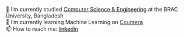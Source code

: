 
<!--
**JauadAhmed/JauadAhmed** is a ✨ _special_ ✨ repository because its `README.md` (this file) appears on your GitHub profile.

Here are some ideas to get you started: -->

 🔭 I’m currently studied [Computer Science & Engineering](https://www.bracu.ac.bd/) at the BRAC University, Bangladesh<br/>
 🌱 I’m currently learning Machine Learning on [Coursera](https://www.coursera.org/)<br/>
 📫 How to reach me: [linkedin](https://www.linkedin.com/in/jauad-ahmed-sadik-a87857253/)<br/>

